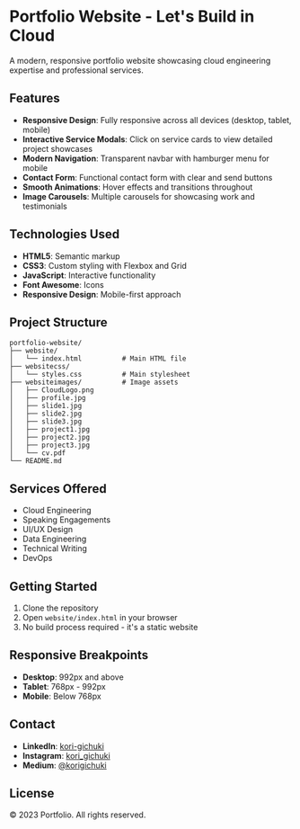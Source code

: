 # Portfolio Website - Let's Build in Cloud

A modern, responsive portfolio website showcasing cloud engineering expertise and professional services.

## Features

- **Responsive Design**: Fully responsive across all devices (desktop, tablet, mobile)
- **Interactive Service Modals**: Click on service cards to view detailed project showcases
- **Modern Navigation**: Transparent navbar with hamburger menu for mobile
- **Contact Form**: Functional contact form with clear and send buttons
- **Smooth Animations**: Hover effects and transitions throughout
- **Image Carousels**: Multiple carousels for showcasing work and testimonials

## Technologies Used

- **HTML5**: Semantic markup
- **CSS3**: Custom styling with Flexbox and Grid
- **JavaScript**: Interactive functionality
- **Font Awesome**: Icons
- **Responsive Design**: Mobile-first approach

## Project Structure

```
portfolio-website/
├── website/
│   └── index.html          # Main HTML file
├── websitecss/
│   └── styles.css          # Main stylesheet
├── websiteimages/          # Image assets
│   ├── CloudLogo.png
│   ├── profile.jpg
│   ├── slide1.jpg
│   ├── slide2.jpg
│   ├── slide3.jpg
│   ├── project1.jpg
│   ├── project2.jpg
│   ├── project3.jpg
│   └── cv.pdf
└── README.md

```

## Services Offered

- Cloud Engineering
- Speaking Engagements
- UI/UX Design
- Data Engineering
- Technical Writing
- DevOps

## Getting Started

1. Clone the repository
2. Open `website/index.html` in your browser
3. No build process required - it's a static website

## Responsive Breakpoints

- **Desktop**: 992px and above
- **Tablet**: 768px - 992px
- **Mobile**: Below 768px

## Contact

- **LinkedIn**: [kori-gichuki](https://linkedin.com/in/kori-gichuki/)
- **Instagram**: [kori_gichuki](https://instagram.com/kori_gichuki/)
- **Medium**: [@korigichuki](https://medium.com/@korigichuki/)

## License

© 2023 Portfolio. All rights reserved.